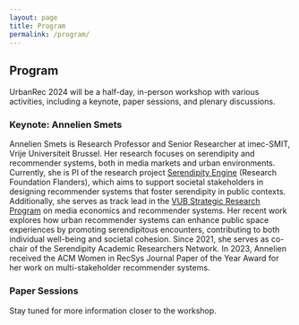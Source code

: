 ```yaml
---
layout: page
title: Program
permalink: /program/
---
```


## Program

UrbanRec 2024 will be a half-day, in-person workshop with various activities, including a keynote, paper sessions, and plenary discussions.

### Keynote: Annelien Smets 

Annelien Smets is Research Professor and Senior Researcher at imec-SMIT, Vrije Universiteit Brussel. Her research focuses on serendipity and recommender systems, both in media markets and urban environments. Currently, she is PI of the research project [Serendipity Engine](https://www.serendipityengine.be/) (Research Foundation Flanders), which aims to support societal stakeholders in designing recommender systems that foster serendipity in public contexts. Additionally, she serves as track lead in the [VUB Strategic Research Program](https://www.srpmedia.be/) on media economics and recommender systems. Her recent work explores how urban recommender systems can enhance public space experiences by promoting serendipitous encounters, contributing to both individual well-being and societal cohesion. Since 2021, she serves as co-chair of the Serendipity Academic Researchers Network. In 2023, Annelien received the ACM Women in RecSys Journal Paper of the Year Award for her work on multi-stakeholder recommender systems.

### Paper Sessions


Stay tuned for more information closer to the workshop.